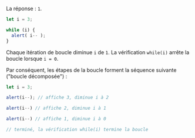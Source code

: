 La réponse : `1`.

```js run
let i = 3;

while (i) {
  alert( i-- );
}
```

Chaque itération de boucle diminue `i` de `1`. La vérification `while(i)` arrête la boucle lorsque `i = 0`.

Par conséquent, les étapes de la boucle forment la séquence suivante ("boucle décomposée") :

```js
let i = 3;

alert(i--); // affiche 3, diminue i à 2

alert(i--) // affiche 2, diminue i à 1

alert(i--) // affiche 1, diminue i à 0

// terminé, la vérification while(i) termine la boucle
```
